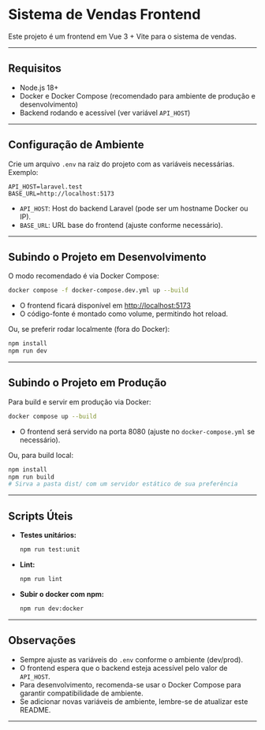 # Sistema de Vendas Frontend

Este projeto é um frontend em Vue 3 + Vite para o sistema de vendas.

---

## Requisitos

- Node.js 18+
- Docker e Docker Compose (recomendado para ambiente de produção e desenvolvimento)
- Backend rodando e acessível (ver variável `API_HOST`)

---

## Configuração de Ambiente

Crie um arquivo `.env` na raiz do projeto com as variáveis necessárias. Exemplo:

```env
API_HOST=laravel.test
BASE_URL=http://localhost:5173
```

- `API_HOST`: Host do backend Laravel (pode ser um hostname Docker ou IP).
- `BASE_URL`: URL base do frontend (ajuste conforme necessário).

---

## Subindo o Projeto em Desenvolvimento

O modo recomendado é via Docker Compose:

```sh
docker compose -f docker-compose.dev.yml up --build
```

- O frontend ficará disponível em [http://localhost:5173](http://localhost:5173)
- O código-fonte é montado como volume, permitindo hot reload.

Ou, se preferir rodar localmente (fora do Docker):

```sh
npm install
npm run dev
```

---

## Subindo o Projeto em Produção

Para build e servir em produção via Docker:

```sh
docker compose up --build
```

- O frontend será servido na porta 8080 (ajuste no `docker-compose.yml` se necessário).

Ou, para build local:

```sh
npm install
npm run build
# Sirva a pasta dist/ com um servidor estático de sua preferência
```

---

## Scripts Úteis

- **Testes unitários:**
  ```sh
  npm run test:unit
  ```
- **Lint:**
  ```sh
  npm run lint
  ```

- **Subir o docker com npm:**
  ```sh
  npm run dev:docker
  ```

---

## Observações

- Sempre ajuste as variáveis do `.env` conforme o ambiente (dev/prod).
- O frontend espera que o backend esteja acessível pelo valor de `API_HOST`.
- Para desenvolvimento, recomenda-se usar o Docker Compose para garantir compatibilidade de ambiente.
- Se adicionar novas variáveis de ambiente, lembre-se de atualizar este README.

---
